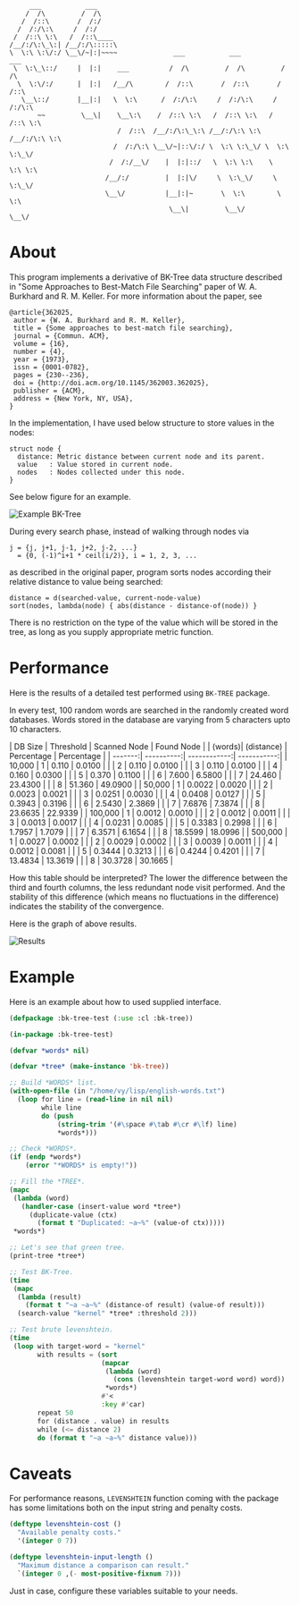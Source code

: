          ___           ___
        /  /\         /  /\
       /  /::\       /  /:/
      /  /:/\:\     /  /:/
     /  /::\ \:\   /  /::\____
    /__/:/\:\_\:| /__/:/\:::::\
    \  \:\ \:\/:/ \__\/~|:|~~~~              ___           ___           ___
     \  \:\_\::/     |  |:|    ___          /  /\         /  /\         /  /\
      \  \:\/:/      |  |:|   /__/\        /  /::\       /  /::\       /  /::\
       \__\::/       |__|:|   \  \:\      /  /:/\:\     /  /:/\:\     /  /:/\:\
           ~~         \__\|    \__\:\    /  /::\ \:\   /  /::\ \:\   /  /::\ \:\
                               /  /::\  /__/:/\:\_\:\ /__/:/\:\ \:\ /__/:/\:\ \:\
                              /  /:/\:\ \__\/~|::\/:/ \  \:\ \:\_\/ \  \:\ \:\_\/
                             /  /:/__\/    |  |:|::/   \  \:\ \:\    \  \:\ \:\
                            /__/:/         |  |:|\/     \  \:\_\/     \  \:\_\/
                            \__\/          |__|:|~       \  \:\        \  \:\
                                            \__\|         \__\/         \__\/

About
=====

This program implements a derivative of BK-Tree data structure described in "Some Approaches to Best-Match File Searching" paper of W. A. Burkhard and R. M. Keller. For more information about the paper, see

    @article{362025,
     author = {W. A. Burkhard and R. M. Keller},
     title = {Some approaches to best-match file searching},
     journal = {Commun. ACM},
     volume = {16},
     number = {4},
     year = {1973},
     issn = {0001-0782},
     pages = {230--236},
     doi = {http://doi.acm.org/10.1145/362003.362025},
     publisher = {ACM},
     address = {New York, NY, USA},
    }

In the implementation, I have used below structure to store values in the nodes:

    struct node {
      distance: Metric distance between current node and its parent.
      value   : Value stored in current node.
      nodes   : Nodes collected under this node.
    }

See below figure for an example.

![Example BK-Tree](https://raw.github.com/vy/bk-tree/master/README.bktree.png)

During every search phase, instead of walking through nodes via

    j = {j, j+1, j-1, j+2, j-2, ...}
      = {0, (-1)^i+1 * ceil(i/2)}, i = 1, 2, 3, ...

as described in the original paper, program sorts nodes according their relative distance to value being searched:

    distance = d(searched-value, current-node-value)
    sort(nodes, lambda(node) { abs(distance - distance-of(node)) }

There is no restriction on the type of the value which will be stored in the tree, as long as you supply appropriate metric function.


Performance
===========

Here is the results of a detailed test performed using `BK-TREE` package.

In every test, 100 random words are searched in the randomly created word databases. Words stored in the database are varying from 5 characters upto 10 characters.

| DB Size | Threshold  | Scanned Node | Found Node  |
|  (words)| (distance) |  Percentage  | Percentage  |
| -------:| ----------:| ------------:| -----------:|
|  10,000 |          1 |        0.110 |      0.0100 |
|         |          2 |        0.110 |      0.0100 |
|         |          3 |        0.110 |      0.0100 |
|         |          4 |        0.160 |      0.0300 |
|         |          5 |        0.370 |      0.1100 |
|         |          6 |        7.600 |      6.5800 |
|         |          7 |       24.460 |     23.4300 |
|         |          8 |       51.360 |     49.0900 |
|  50,000 |          1 |       0.0022 |      0.0020 |
|         |          2 |       0.0023 |      0.0021 |
|         |          3 |       0.0251 |      0.0030 |
|         |          4 |       0.0408 |      0.0127 |
|         |          5 |       0.3943 |      0.3196 |
|         |          6 |       2.5430 |      2.3869 |
|         |          7 |       7.6876 |      7.3874 |
|         |          8 |      23.6635 |     22.9339 |
| 100,000 |          1 |       0.0012 |      0.0010 |
|         |          2 |       0.0012 |      0.0011 |
|         |          3 |       0.0013 |      0.0017 |
|         |          4 |       0.0231 |      0.0085 |
|         |          5 |       0.3383 |      0.2998 |
|         |          6 |       1.7957 |      1.7079 |
|         |          7 |       6.3571 |      6.1654 |
|         |          8 |      18.5599 |     18.0996 |
| 500,000 |          1 |       0.0027 |      0.0002 |
|         |          2 |       0.0029 |      0.0002 |
|         |          3 |       0.0039 |      0.0011 |
|         |          4 |       0.0012 |      0.0081 |
|         |          5 |       0.3444 |      0.3213 |
|         |          6 |       0.4244 |      0.4201 |
|         |          7 |      13.4834 |     13.3619 |
|         |          8 |      30.3728 |     30.1665 |

How this table should be interpreted? The lower the difference between the third and fourth columns, the less redundant node visit performed. And the stability of this difference (which means no fluctuations in the difference) indicates the stability of the convergence.

Here is the graph of above results.

![Results](https://raw.github.com/vy/bk-tree/master/README.report.png)


Example
=======

Here is an example about how to used supplied interface.

```lisp
(defpackage :bk-tree-test (:use :cl :bk-tree))

(in-package :bk-tree-test)

(defvar *words* nil)

(defvar *tree* (make-instance 'bk-tree))

;; Build *WORDS* list.
(with-open-file (in "/home/vy/lisp/english-words.txt")
  (loop for line = (read-line in nil nil)
        while line
        do (push
            (string-trim '(#\space #\tab #\cr #\lf) line)
            *words*)))

;; Check *WORDS*.
(if (endp *words*)
    (error "*WORDS* is empty!"))

;; Fill the *TREE*.
(mapc
 (lambda (word)
   (handler-case (insert-value word *tree*)
     (duplicate-value (ctx)
       (format t "Duplicated: ~a~%" (value-of ctx)))))
 *words*)

;; Let's see that green tree.
(print-tree *tree*)

;; Test BK-Tree.
(time
 (mapc
  (lambda (result)
    (format t "~a ~a~%" (distance-of result) (value-of result)))
  (search-value "kernel" *tree* :threshold 2)))

;; Test brute levenshtein.
(time
 (loop with target-word = "kernel"
       with results = (sort
                       (mapcar
                        (lambda (word)
                          (cons (levenshtein target-word word) word))
                        *words*)
                       #'<
                       :key #'car)
       repeat 50      
       for (distance . value) in results
       while (<= distance 2)
       do (format t "~a ~a~%" distance value)))
```

Caveats
=======

For performance reasons, `LEVENSHTEIN` function coming with the package has some limitations both on the input string and penalty costs.

```lisp
(deftype levenshtein-cost ()
  "Available penalty costs."
  '(integer 0 7))

(deftype levenshtein-input-length ()
  "Maximum distance a comparison can result."
  `(integer 0 ,(- most-positive-fixnum 7)))
```

Just in case, configure these variables suitable to your needs.
